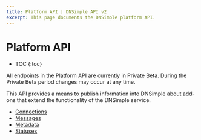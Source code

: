 ```yaml
---
title: Platform API | DNSimple API v2
excerpt: This page documents the DNSimple platform API.
---
```


# Platform API

* TOC
{:toc}

<note>
 All endpoints in the Platform API are currently in Private Beta. During the Private Beta period changes may occur at any time.
</note>

This API provides a means to publish information into DNSimple about add-ons that extend the functionality of the DNSimple service.

- [Connections](/v2/platform/connections/)
- [Messages](/v2/platform/messages/)
- [Metadata](/v2/platform/metadata/)
- [Statuses](/v2/platform/statuses/)
